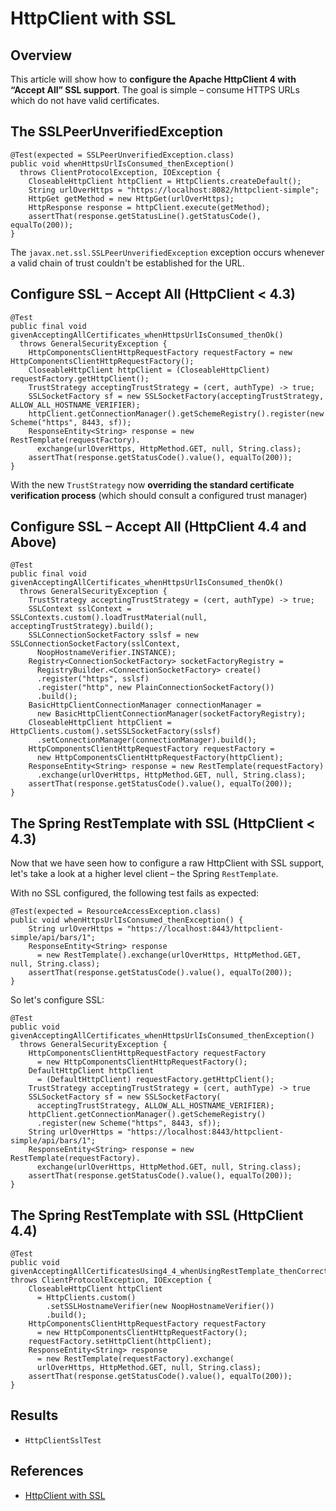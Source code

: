 # HttpClient with SSL

## Overview
This article will show how to **configure the Apache HttpClient 4 with “Accept All” SSL support**. The goal is simple – consume HTTPS URLs which do not have valid certificates.

## The SSLPeerUnverifiedException
```
@Test(expected = SSLPeerUnverifiedException.class)
public void whenHttpsUrlIsConsumed_thenException() 
  throws ClientProtocolException, IOException {
    CloseableHttpClient httpClient = HttpClients.createDefault();
    String urlOverHttps = "https://localhost:8082/httpclient-simple";
    HttpGet getMethod = new HttpGet(urlOverHttps);
    HttpResponse response = httpClient.execute(getMethod);
    assertThat(response.getStatusLine().getStatusCode(), equalTo(200));
}
```
The `javax.net.ssl.SSLPeerUnverifiedException` exception occurs whenever a valid chain of trust couldn't be established for the URL.

## Configure SSL – Accept All (HttpClient < 4.3)
```
@Test
public final void givenAcceptingAllCertificates_whenHttpsUrlIsConsumed_thenOk() 
  throws GeneralSecurityException {
    HttpComponentsClientHttpRequestFactory requestFactory = new HttpComponentsClientHttpRequestFactory();
    CloseableHttpClient httpClient = (CloseableHttpClient) requestFactory.getHttpClient();
    TrustStrategy acceptingTrustStrategy = (cert, authType) -> true;
    SSLSocketFactory sf = new SSLSocketFactory(acceptingTrustStrategy, ALLOW_ALL_HOSTNAME_VERIFIER);
    httpClient.getConnectionManager().getSchemeRegistry().register(new Scheme("https", 8443, sf));
    ResponseEntity<String> response = new RestTemplate(requestFactory).
      exchange(urlOverHttps, HttpMethod.GET, null, String.class);
    assertThat(response.getStatusCode().value(), equalTo(200));
}
```
With the new `TrustStrategy` now **overriding the standard certificate verification process** (which should consult a configured trust manager)

## Configure SSL – Accept All (HttpClient 4.4 and Above)
```
@Test
public final void givenAcceptingAllCertificates_whenHttpsUrlIsConsumed_thenOk()
  throws GeneralSecurityException {
    TrustStrategy acceptingTrustStrategy = (cert, authType) -> true;
    SSLContext sslContext = SSLContexts.custom().loadTrustMaterial(null, acceptingTrustStrategy).build();
    SSLConnectionSocketFactory sslsf = new SSLConnectionSocketFactory(sslContext, 
      NoopHostnameVerifier.INSTANCE);
    Registry<ConnectionSocketFactory> socketFactoryRegistry = 
      RegistryBuilder.<ConnectionSocketFactory> create()
      .register("https", sslsf)
      .register("http", new PlainConnectionSocketFactory())
      .build();
    BasicHttpClientConnectionManager connectionManager = 
      new BasicHttpClientConnectionManager(socketFactoryRegistry);
    CloseableHttpClient httpClient = HttpClients.custom().setSSLSocketFactory(sslsf)
      .setConnectionManager(connectionManager).build();
    HttpComponentsClientHttpRequestFactory requestFactory = 
      new HttpComponentsClientHttpRequestFactory(httpClient);
    ResponseEntity<String> response = new RestTemplate(requestFactory)
      .exchange(urlOverHttps, HttpMethod.GET, null, String.class);
    assertThat(response.getStatusCode().value(), equalTo(200));
}
```

## The Spring RestTemplate with SSL (HttpClient < 4.3)
Now that we have seen how to configure a raw HttpClient with SSL support, let's take a look at a higher level client – the Spring `RestTemplate`.

With no SSL configured, the following test fails as expected:
```
@Test(expected = ResourceAccessException.class)
public void whenHttpsUrlIsConsumed_thenException() {
    String urlOverHttps = "https://localhost:8443/httpclient-simple/api/bars/1";
    ResponseEntity<String> response 
      = new RestTemplate().exchange(urlOverHttps, HttpMethod.GET, null, String.class);
    assertThat(response.getStatusCode().value(), equalTo(200));
}
```
So let's configure SSL:
```
@Test
public void givenAcceptingAllCertificates_whenHttpsUrlIsConsumed_thenException() 
  throws GeneralSecurityException {
    HttpComponentsClientHttpRequestFactory requestFactory 
      = new HttpComponentsClientHttpRequestFactory();
    DefaultHttpClient httpClient
      = (DefaultHttpClient) requestFactory.getHttpClient();
    TrustStrategy acceptingTrustStrategy = (cert, authType) -> true
    SSLSocketFactory sf = new SSLSocketFactory(
      acceptingTrustStrategy, ALLOW_ALL_HOSTNAME_VERIFIER);
    httpClient.getConnectionManager().getSchemeRegistry()
      .register(new Scheme("https", 8443, sf));
    String urlOverHttps = "https://localhost:8443/httpclient-simple/api/bars/1";
    ResponseEntity<String> response = new RestTemplate(requestFactory).
      exchange(urlOverHttps, HttpMethod.GET, null, String.class);
    assertThat(response.getStatusCode().value(), equalTo(200));
}
```

## The Spring RestTemplate with SSL (HttpClient 4.4)
```
@Test
public void givenAcceptingAllCertificatesUsing4_4_whenUsingRestTemplate_thenCorrect() 
throws ClientProtocolException, IOException {
    CloseableHttpClient httpClient
      = HttpClients.custom()
        .setSSLHostnameVerifier(new NoopHostnameVerifier())
        .build();
    HttpComponentsClientHttpRequestFactory requestFactory 
      = new HttpComponentsClientHttpRequestFactory();
    requestFactory.setHttpClient(httpClient);
    ResponseEntity<String> response 
      = new RestTemplate(requestFactory).exchange(
      urlOverHttps, HttpMethod.GET, null, String.class);
    assertThat(response.getStatusCode().value(), equalTo(200));
}
```

## Results
- `HttpClientSslTest`

## References
- [HttpClient with SSL](https://www.baeldung.com/httpclient-ssl)